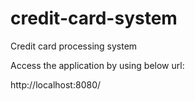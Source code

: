 # credit-card-system
Credit card processing system

Access the application by using below url:

http://localhost:8080/
